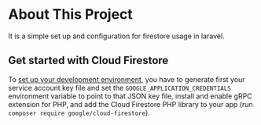 # About This Project

It is a simple set up and configuration for firestore usage in laravel.

## Get started with Cloud Firestore

To [set up your development environment](https://firebase.google.com/docs/firestore/quickstart#php), you have to generate first your service account key file and set the `GOOGLE_APPLICATION_CREDENTIALS` environment variable to point to that JSON key file,
install and enable gRPC extension for PHP, and add the Cloud Firestore PHP library to your app (run `composer require google/cloud-firestore`).
